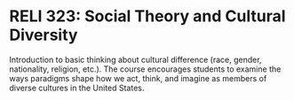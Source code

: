 # RELI 323: Social Theory and Cultural Diversity

Introduction to basic thinking about cultural difference (race, gender, nationality, religion, etc.). The course encourages students to examine the ways paradigms shape how we act, think, and imagine as members of diverse cultures in the United States.